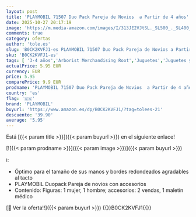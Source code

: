 ```yaml
---
layout: post
title: 'PLAYMOBIL 71507 Duo Pack Pareja de Novios  a Partir de 4 años'
date: 2025-10-27 20:17:19
image: 'https://m.media-amazon.com/images/I/313JE2VJtSL._SL500_._SL400_.jpg'
comments: true
category: ofertas
author: 'tole.es'
slug: 'B0CK2KVFJ1-es PLAYMOBIL 71507 Duo Pack Pareja de Novios a Partir de 4 años'
sku: 'B0CK2KVFJ1-es'
tags: [ '3-4 años','Arborist Merchandising Root','Juguetes','Juguetes y juegos','Muñecos y figuras','Muñecos y figuras de acción','Self Service','Special Features Stores','Top brands in Toys','b6d17eda-2c26-45ed-a098-453a9f96e839_0','b6d17eda-2c26-45ed-a098-453a9f96e839_1801','b6d17eda-2c26-45ed-a098-453a9f96e839_6301','playmobil','🇪🇸', ]
actualPrice: 5.95 EUR
currency: EUR
price: 5.95
comparePrice: 9.9 EUR
prodname: 'PLAYMOBIL 71507 Duo Pack Pareja de Novios  a Partir de 4 años'
country: 'es'
flag: '🇪🇸'
brand: 'PLAYMOBIL'
buyurl: 'https://www.amazon.es/dp/B0CK2KVFJ1/?tag=tolees-21'
descuento: '39.90'
average: '5.95'
---
```


Está [{{< param title >}}]({{< param buyurl >}}) en el siguiente enlace!

[![{{< param prodname >}}]({{< param image >}})]({{< param buyurl >}})

ℹ️:

- Óptimo para el tamaño de sus manos y bordes redondeados agradables al tacto
- PLAYMOBIL Duopack Pareja de novios con accesorios
- Contenido: Figuras: 1 mujer, 1 hombre; accesorios: 2 vendas, 1 maletín médico

[🛒 Ver la oferta!!]({{< param buyurl >}})
{{<world>}}B0CK2KVFJ1{{</world>}}
